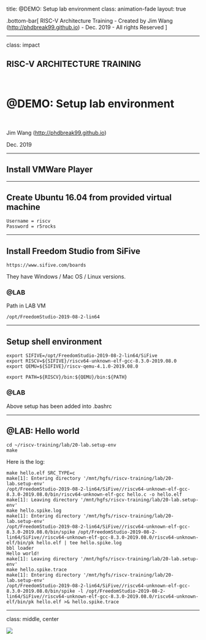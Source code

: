 title: @DEMO: Setup lab environment
class: animation-fade
layout: true

<!-- This slide will serve as the base layout for all your slides -->

.bottom-bar[
RISC-V Architecture Training - Created by Jim Wang (http://phdbreak99.github.io) - Dec. 2019 - All rights Reserved
]

---

class: impact

## RISC-V ARCHITECTURE TRAINING

&nbsp;

# @DEMO: Setup lab environment

&nbsp;

Jim Wang (http://phdbreak99.github.io)

Dec. 2019


---

## Install VMWare Player

---

## Create Ubuntu 16.04 from provided virtual machine

```
Username = riscv
Password = r5rocks
```

---

## Install Freedom Studio from SiFive

```
https://www.sifive.com/boards
```

They have Windows / Mac OS / Linux versions.

### @LAB

Path in LAB VM

```
/opt/FreedomStudio-2019-08-2-lin64
```

---

## Setup shell environment

```
export SIFIVE=/opt/FreedomStudio-2019-08-2-lin64/SiFive
export RISCV=${SIFIVE}/riscv64-unknown-elf-gcc-8.3.0-2019.08.0
export QEMU=${SIFIVE}/riscv-qemu-4.1.0-2019.08.0

export PATH=${RISCV}/bin:${QEMU}/bin:${PATH}
```

### @LAB

Above setup has been added into .bashrc

---

## @LAB: Hello world

```
cd ~/riscv-training/lab/20-lab.setup-env
make
```

Here is the log:

```
make hello.elf SRC_TYPE=c
make[1]: Entering directory '/mnt/hgfs/riscv-training/lab/20-lab.setup-env'
/opt/FreedomStudio-2019-08-2-lin64/SiFive//riscv64-unknown-elf-gcc-8.3.0-2019.08.0/bin/riscv64-unknown-elf-gcc hello.c -o hello.elf
make[1]: Leaving directory '/mnt/hgfs/riscv-training/lab/20-lab.setup-env'
make hello.spike.log
make[1]: Entering directory '/mnt/hgfs/riscv-training/lab/20-lab.setup-env'
/opt/FreedomStudio-2019-08-2-lin64/SiFive//riscv64-unknown-elf-gcc-8.3.0-2019.08.0/bin/spike /opt/FreedomStudio-2019-08-2-lin64/SiFive//riscv64-unknown-elf-gcc-8.3.0-2019.08.0/riscv64-unknown-elf/bin/pk hello.elf | tee hello.spike.log
bbl loader
Hello world!
make[1]: Leaving directory '/mnt/hgfs/riscv-training/lab/20-lab.setup-env'
make hello.spike.trace
make[1]: Entering directory '/mnt/hgfs/riscv-training/lab/20-lab.setup-env'
/opt/FreedomStudio-2019-08-2-lin64/SiFive//riscv64-unknown-elf-gcc-8.3.0-2019.08.0/bin/spike -l /opt/FreedomStudio-2019-08-2-lin64/SiFive//riscv64-unknown-elf-gcc-8.3.0-2019.08.0/riscv64-unknown-elf/bin/pk hello.elf >& hello.spike.trace
```

---

class: middle, center

![](./image/thanks.jpg)
